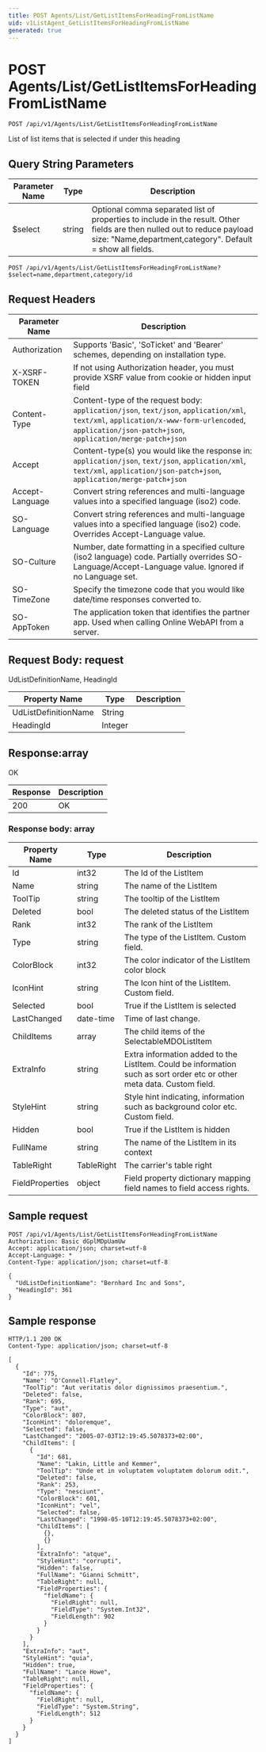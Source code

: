 ```yaml
---
title: POST Agents/List/GetListItemsForHeadingFromListName
uid: v1ListAgent_GetListItemsForHeadingFromListName
generated: true
---
```


# POST Agents/List/GetListItemsForHeadingFromListName

```http
POST /api/v1/Agents/List/GetListItemsForHeadingFromListName
```

List of list items that is selected if under this heading







## Query String Parameters

| Parameter Name | Type |  Description |
|----------------|------|--------------|
| $select | string |  Optional comma separated list of properties to include in the result. Other fields are then nulled out to reduce payload size: "Name,department,category". Default = show all fields. |

```http
POST /api/v1/Agents/List/GetListItemsForHeadingFromListName?$select=name,department,category/id
```


## Request Headers

| Parameter Name | Description |
|----------------|-------------|
| Authorization  | Supports 'Basic', 'SoTicket' and 'Bearer' schemes, depending on installation type. |
| X-XSRF-TOKEN   | If not using Authorization header, you must provide XSRF value from cookie or hidden input field |
| Content-Type | Content-type of the request body: `application/json`, `text/json`, `application/xml`, `text/xml`, `application/x-www-form-urlencoded`, `application/json-patch+json`, `application/merge-patch+json` |
| Accept         | Content-type(s) you would like the response in: `application/json`, `text/json`, `application/xml`, `text/xml`, `application/json-patch+json`, `application/merge-patch+json` |
| Accept-Language | Convert string references and multi-language values into a specified language (iso2) code. |
| SO-Language | Convert string references and multi-language values into a specified language (iso2) code. Overrides Accept-Language value. |
| SO-Culture | Number, date formatting in a specified culture (iso2 language) code. Partially overrides SO-Language/Accept-Language value. Ignored if no Language set. |
| SO-TimeZone | Specify the timezone code that you would like date/time responses converted to. |
| SO-AppToken | The application token that identifies the partner app. Used when calling Online WebAPI from a server. |

## Request Body: request 

UdListDefinitionName, HeadingId 

| Property Name | Type |  Description |
|----------------|------|--------------|
| UdListDefinitionName | String |  |
| HeadingId | Integer |  |

## Response:array

OK

| Response | Description |
|----------------|-------------|
| 200 | OK |

### Response body: array

| Property Name | Type |  Description |
|----------------|------|--------------|
| Id | int32 | The Id of the ListItem |
| Name | string | The name of the ListItem |
| ToolTip | string | The tooltip of the ListItem |
| Deleted | bool | The deleted status of the ListItem |
| Rank | int32 | The rank of the ListItem |
| Type | string | The type of the ListItem. Custom field. |
| ColorBlock | int32 | The color indicator of the ListItem color block |
| IconHint | string | The Icon hint of the ListItem. Custom field. |
| Selected | bool | True if the ListItem is selected |
| LastChanged | date-time | Time of last change. |
| ChildItems | array | The child items of the SelectableMDOListItem |
| ExtraInfo | string | Extra information added to the ListItem. Could be information such as sort order etc or other meta data. Custom field. |
| StyleHint | string | Style hint indicating, information such as background color etc. Custom field. |
| Hidden | bool | True if the ListItem is hidden |
| FullName | string | The name of the ListItem in its context |
| TableRight | TableRight | The carrier's table right |
| FieldProperties | object | Field property dictionary mapping field names to field access rights. |

## Sample request

```http!
POST /api/v1/Agents/List/GetListItemsForHeadingFromListName
Authorization: Basic dGplMDpUamUw
Accept: application/json; charset=utf-8
Accept-Language: *
Content-Type: application/json; charset=utf-8

{
  "UdListDefinitionName": "Bernhard Inc and Sons",
  "HeadingId": 361
}
```

## Sample response

```http_
HTTP/1.1 200 OK
Content-Type: application/json; charset=utf-8

[
  {
    "Id": 775,
    "Name": "O'Connell-Flatley",
    "ToolTip": "Aut veritatis dolor dignissimos praesentium.",
    "Deleted": false,
    "Rank": 695,
    "Type": "aut",
    "ColorBlock": 807,
    "IconHint": "doloremque",
    "Selected": false,
    "LastChanged": "2005-07-03T12:19:45.5078373+02:00",
    "ChildItems": [
      {
        "Id": 681,
        "Name": "Lakin, Little and Kemmer",
        "ToolTip": "Unde et in voluptatem voluptatem dolorum odit.",
        "Deleted": false,
        "Rank": 253,
        "Type": "nesciunt",
        "ColorBlock": 601,
        "IconHint": "vel",
        "Selected": false,
        "LastChanged": "1998-05-10T12:19:45.5078373+02:00",
        "ChildItems": [
          {},
          {}
        ],
        "ExtraInfo": "atque",
        "StyleHint": "corrupti",
        "Hidden": false,
        "FullName": "Gianni Schmitt",
        "TableRight": null,
        "FieldProperties": {
          "fieldName": {
            "FieldRight": null,
            "FieldType": "System.Int32",
            "FieldLength": 902
          }
        }
      }
    ],
    "ExtraInfo": "aut",
    "StyleHint": "quia",
    "Hidden": true,
    "FullName": "Lance Howe",
    "TableRight": null,
    "FieldProperties": {
      "fieldName": {
        "FieldRight": null,
        "FieldType": "System.String",
        "FieldLength": 512
      }
    }
  }
]
```